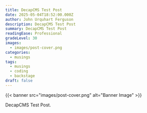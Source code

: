 ```yaml
---
title: DecapCMS Test Post
date: 2025-05-04T18:52:00.000Z
author: John Urquhart Ferguson
description: DecapCMS Test Post
summary: DecapCMS Test Post
readingEase: Professional
gradeLevel: 30
images:
  - images/post-cover.png
categories:
  - musings
tags:
  - musings
  - coding
  - backstage
draft: false
---
```


{{< banner src="images/post-cover.png" alt="Banner Image" >}}

DecapCMS Test Post.
